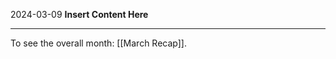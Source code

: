 2024-03-09
__Insert Content Here__
_______________________
To see the overall month: [[March Recap]].